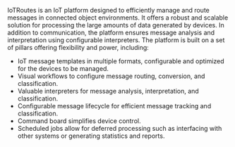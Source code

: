 IoTRoutes is an IoT platform designed to efficiently manage and route messages in connected object environments. 
It offers a robust and scalable solution for processing the large amounts of data generated by devices. In addition to communication, the platform ensures message analysis and interpretation using configurable interpreters.
The platform is built on a set of pillars offering flexibility and power, including:
  - IoT message templates in multiple formats, configurable and optimized for the devices to be managed.
  - Visual workflows to configure message routing, conversion, and classification.
  - Valuable interpreters for message analysis, interpretation, and classification.
  - Configurable message lifecycle for efficient message tracking and classification.
  - Command board simplifies device control.
  - Scheduled jobs allow for deferred processing such as interfacing with other systems or generating statistics and reports.

